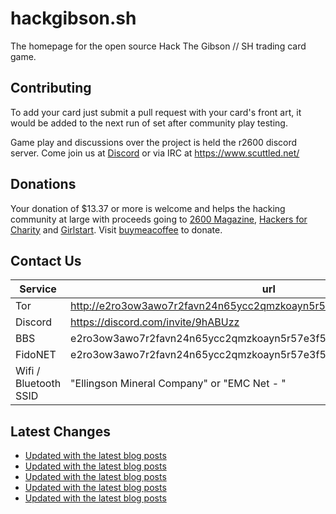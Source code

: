 # hackgibson.sh
The homepage for the open source Hack The Gibson // SH trading card game.


## Contributing

To add your card just submit a pull request with your card's front art, it would be added to the next run of set after community play testing.

Game play and discussions over the project is held the r2600 discord server. Come join us at [Discord](https://discord.com/invite/9hABUzz) or via IRC at https://www.scuttled.net/


## Donations

Your donation of $13.37 or more is welcome and helps the hacking community at large with proceeds going to [2600 Magazine](https://2600.com/), [Hackers for Charity](https://hackersforcharity.org) and [Girlstart](https://girlstart.org).  Visit [buymeacoffee](https://www.buymeacoffee.com/hackgibson.sh) to donate.


## Contact Us

Service | url
-|-
Tor | http://e2ro3ow3awo7r2favn24n65ycc2qmzkoayn5r57e3f56nvjwdcgg32ad.onion
Discord | https://discord.com/invite/9hABUzz
BBS | e2ro3ow3awo7r2favn24n65ycc2qmzkoayn5r57e3f56nvjwdcgg32ad.onion:23
FidoNET | e2ro3ow3awo7r2favn24n65ycc2qmzkoayn5r57e3f56nvjwdcgg32ad.onion:24554
Wifi / Bluetooth SSID | "Ellingson Mineral Company" or "EMC Net - <fidonet address>"

## Latest Changes
<!-- BLOG-POST-LIST:START -->
- [Updated with the latest blog posts](https://github.com/DFW2600/hackgibson.sh/commit/ee051e28b9eef74dd5e59f29434069244a9a0627)
- [Updated with the latest blog posts](https://github.com/DFW2600/hackgibson.sh/commit/3187abc9a1fda18aab09c5f7325a0a953206e1d5)
- [Updated with the latest blog posts](https://github.com/DFW2600/hackgibson.sh/commit/9c3eb0f3f8829a7411c6af72d066a3d5744b24ba)
- [Updated with the latest blog posts](https://github.com/DFW2600/hackgibson.sh/commit/a02d9092a00517bc4591d69ba80abdc012cabe57)
- [Updated with the latest blog posts](https://github.com/DFW2600/hackgibson.sh/commit/dae2e0c7767d3c1a3de41e99502d789c3cbe0fd5)
<!-- BLOG-POST-LIST:END -->
